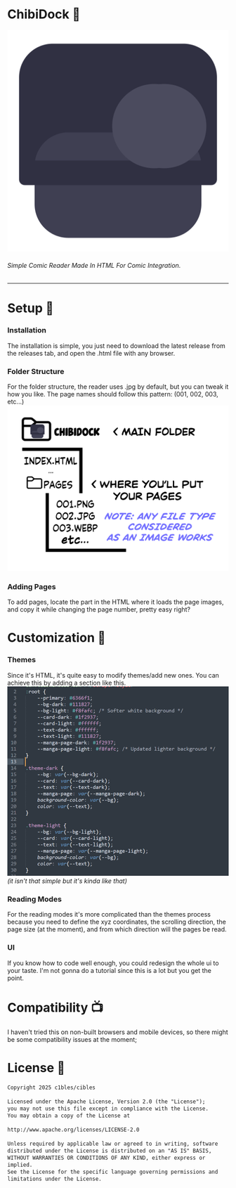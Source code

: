 # ChibiDock 📖

![](https://raw.githubusercontent.com/c1bles/ChibiDock/1664f800a718a7fa2bc736ad4fa2f6b017d0952d/ReadMe%20Stuff/chibidock%20logo256.svg)
###### Simple Comic Reader Made In HTML For Comic Integration.
------------
# Setup 🔧
### Installation
The installation is simple, you just need to download the latest release from the releases tab, and open the .html file with any browser.
### Folder Structure
For the folder structure, the reader uses .jpg by default, but you can tweak it how you like.
The page names should follow this pattern: (001, 002, 003, etc...)
![](https://github.com/c1bles/ChibiDock/blob/main/ReadMe%20Stuff/folder%20structure.png?raw=true)
### Adding Pages
To add pages, locate the part in the HTML where it loads the page images, and copy it while changing the page number, pretty easy right? 
# Customization 🎨
### Themes
Since it's HTML, it's quite easy to modify themes/add new ones.
You can achieve this by adding a section like this.
![](https://github.com/c1bles/ChibiDock/blob/main/ReadMe%20Stuff/themeex.png?raw=true)
*(it isn't that simple but it's kinda like that)*
### Reading Modes
For the reading modes it's more complicated than the themes process because you need to define the xyz coordinates, the scrolling direction, the page size (at the moment), and from which direction will the pages be read.
### UI
If you know how to code well enough, you could redesign the whole ui to your taste. I'm not gonna do a tutorial since this is a lot but you get the point.
# Compatibility 📺
I haven't tried this on non-built browsers and mobile devices, so there might be some compatibility issues at the moment;
# License 🔑

    Copyright 2025 c1bles/cibles

    Licensed under the Apache License, Version 2.0 (the "License");
    you may not use this file except in compliance with the License.
    You may obtain a copy of the License at

    http://www.apache.org/licenses/LICENSE-2.0

    Unless required by applicable law or agreed to in writing, software
    distributed under the License is distributed on an "AS IS" BASIS,
    WITHOUT WARRANTIES OR CONDITIONS OF ANY KIND, either express or implied.
    See the License for the specific language governing permissions and
    limitations under the License.
